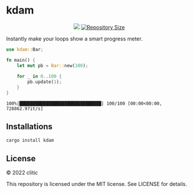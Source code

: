 # kdam

<p align="center">
  <a href="LICENSE" title="License: MIT"><img src="https://img.shields.io/badge/License-MIT-blue.svg"></a>
  <a href="https://github.com/clitic/kdam"><img src="https://img.shields.io/github/repo-size/clitic/kdam.svg" alt="Repository Size"></a>
</p>

Instantly make your loops show a smart progress meter.

```rust
use kdam::Bar;

fn main() {
    let mut pb = Bar::new(100);
    
    for _ in 0..100 {
        pb.update(1);
    }
}
```

```
100%|███████████████████████████████| 100/100 [00:00<00:00, 728862.97it/s]
```

## Installations

```bash
cargo install kdam
```

## License

&copy; 2022 clitic

This repository is licensed under the MIT license. See LICENSE for details.
